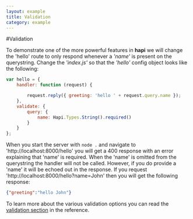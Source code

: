 ```yaml
---
layout: example
title: Validation
category: example
---
```


#Validation

To demonstrate one of the more powerful features in **hapi** we will change the 'hello' route to only respond whenever a _'name'_ is present on the querystring.  Change the _'index.js'_ so that the _'hello'_ config object looks like the following:

```javascript
var hello = {
    handler: function (request) {

        request.reply({ greeting: 'hello ' + request.query.name });
    },
    validate: {
        query: {
            name: Hapi.Types.String().required()
        }
    }
};
```

When you start the server with `node .` and navigate to 'http://localhost:8000/hello' you will get a 400 response with an error explaining that 'name' is required.  When the 'name' is omitted from the querystring the handler will not be called.  However, if you do provide a 'name' it will be echoed out in the response.  If you request 'http://localhost:8000/hello?name=John' then you will get the following response:

```json
{"greeting":"hello John"}
```

To learn more about the various validation options you can read the [validation section](/resource/api/#data-validation) in the reference.
